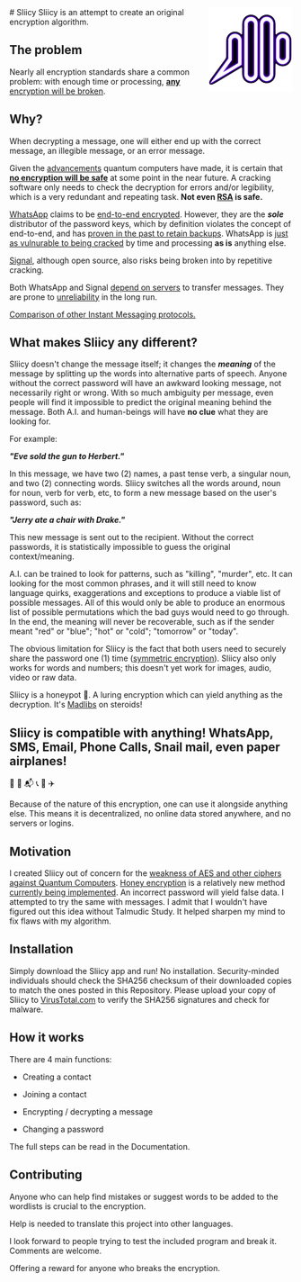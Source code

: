 <img src="logo.png" width=150 align=right>
# Sliicy
Sliicy is an attempt to create an original encryption algorithm.

## The problem

Nearly all encryption standards share a common problem: with enough time or processing, [**any** encryption will be broken](https://www.smithandcrown.com/8655/).

## Why?

When decrypting a message, one will either end up with the correct message, an illegible message, or an error message.

Given the [advancements](https://web.archive.org/web/20170728233004/https://www.nbcnews.com/mach/tech/quantum-computers-just-moved-step-closer-reality-ncna787481) quantum computers have made, it is certain that [**no encryption will be safe**](https://www.howtogeek.com/166832/brute-force-attacks-explained-how-all-encryption-is-vulnerable/amp/) at some point in the near future. A cracking software only needs to check the decryption for errors and/or legibility, which is a very redundant and repeating task. **Not even [RSA](https://security.stackexchange.com/questions/87345/how-many-qubits-are-needed-to-factor-2048-bit-rsa-keys-on-a-quantum-computer) is safe.**

[WhatsApp](https://www.whatsapp.com/) claims to be [end-to-end encrypted](https://www.whatsapp.com/security/). However, they are the ***sole*** distributor of the password keys, which by definition violates the concept of end-to-end, and has [proven in the past to retain backups](https://www.theguardian.com/technology/2017/jan/13/whatsapp-design-feature-encrypted-messages). WhatsApp is [just as vulnurable to being cracked](https://www.whatsapp.com/security/WhatsApp-Security-Whitepaper.pdf) by time and processing **as is** anything else.

[Signal](https://whispersystems.org/), although open source, also risks being broken into by repetitive cracking.

Both WhatsApp and Signal [depend on servers](https://en.wikipedia.org/wiki/Signal_(software)) to transfer messages. They are prone to [unreliability](https://motherboard.vice.com/en_us/article/padnvm/200-terabyte-proof-demonstrates-the-potential-of-brute-force-math) in the long run.

[Comparison of other Instant Messaging protocols.](https://en.wikipedia.org/wiki/Comparison_of_instant_messaging_protocols)

## What makes Sliicy any different?

Sliicy doesn't change the message itself; it changes the ***meaning*** of the message by splitting up the words into alternative parts of speech. Anyone without the correct password will have an awkward looking message, not necessarily right or wrong. With so much ambiguity per message, even people will find it impossible to predict the original meaning behind the message. Both A.I. and human-beings will have **no clue** what they are looking for.

For example:

_**"Eve sold the gun to Herbert."**_

In this message, we have two (2) names, a past tense verb, a singular noun, and two (2) connecting words. Sliicy switches all the words around, noun for noun, verb for verb, etc, to form a new message based on the user's password, such as:

_**"Jerry ate a chair with Drake."**_

This new message is sent out to the recipient. Without the correct passwords, it is statistically impossible to guess the original context/meaning.

A.I. can be trained to look for patterns, such as "killing", "murder", etc. It can looking for the most common phrases, and it will still need to know language quirks, exaggerations and exceptions to produce a viable list of possible messages. All of this would only be able to produce an enormous list of possible permutations which the bad guys would need to go through. In the end, the meaning will never be recoverable, such as if the sender meant "red" or "blue"; "hot" or "cold"; "tomorrow" or "today".

The obvious limitation for Sliicy is the fact that both users need to securely share the password one (1) time ([symmetric encryption](https://support.microsoft.com/en-us/help/246071/description-of-symmetric-and-asymmetric-encryption)). Sliicy also only works for words and numbers; this doesn't yet work for images, audio, video or raw data.

Sliicy is a honeypot 🍯. A luring encryption which can yield anything as the decryption. It's [Madlibs](http://www.madlibs.com/) on steroids!

## Sliicy is compatible with anything! WhatsApp, SMS, Email, Phone Calls, Snail mail, even paper airplanes!
💬 📧 📬 📞 📄 ✈️

Because of the nature of this encryption, one can use it alongside anything else. This means it is decentralized, no online data stored anywhere, and no servers or logins.

## Motivation

I created Sliicy out of concern for the [weakness of AES and other ciphers against Quantum Computers](https://security.stackexchange.com/questions/116596/will-quantum-computers-render-aes-obsolete). [Honey encryption](https://en.wikipedia.org/wiki/Honey_Encryption) is a relatively new method [currently being implemented](https://www.technologyreview.com/s/523746/honey-encryption-will-bamboozle-attackers-with-fake-secrets/). An incorrect password will yield false data. I attempted to try the same with messages. I admit that I wouldn't have figured out this idea without Talmudic Study. It helped sharpen my mind to fix flaws with my algorithm.

## Installation

Simply download the Sliicy app and run! No installation. Security-minded individuals should check the SHA256 checksum of their downloaded copies to match the ones posted in this Repository.
Please upload your copy of Sliicy to [VirusTotal.com](https://www.virustotal.com/) to verify the SHA256 signatures and check for malware.

## How it works

There are 4 main functions:

* Creating a contact

* Joining a contact

* Encrypting / decrypting a message

* Changing a password

The full steps can be read in the Documentation.

## Contributing

Anyone who can help find mistakes or suggest words to be added to the wordlists is crucial to the encryption.

Help is needed to translate this project into other languages.

I look forward to people trying to test the included program and break it. Comments are welcome.

Offering a reward for anyone who breaks the encryption.
